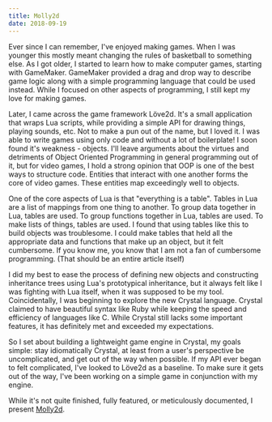 ```yaml
---
title: Molly2d
date: 2018-09-19
---
```


Ever since I can remember, I've enjoyed making games. When I was younger this mostly meant changing the rules of basketball to something else. As I got older, I started to learn how to make computer games, starting with GameMaker. GameMaker provided a drag and drop way to describe game logic along with a simple programming language that could be used instead. While I focused on other aspects of programming, I still kept my love for making games.

Later, I came across the game framework Löve2d. It's a small application that wraps Lua scripts, while providing a simple API for drawing things, playing sounds, etc. Not to make a pun out of the name, but I loved it. I was able to write games using only code and without a lot of boilerplate! I soon found it's weakness - objects. I'll leave arguments about the virtues and detriments of Object Oriented Programming in general programming out of it, but for video games, I hold a strong opinion that OOP is one of the best ways to structure code. Entities that interact with one another forms the core of video games. These entities map exceedingly well to objects.

One of the core aspects of Lua is that "everything is a table". Tables in Lua are a list of mappings from one thing to another. To group data together in Lua, tables are used. To group functions together in Lua, tables are used. To make lists of things, tables are used. I found that using tables like this to build objects was troublesome. I could make tables that held all the appropriate data and functions that make up an object, but it felt cumbersome. If you know me, you know that I am not a fan of cumbersome programming. (That should be an entire article itself)

I did my best to ease the process of defining new objects and constructing inheritance trees using Lua's prototypical inheritance, but it always felt like I was fighting with Lua itself, when it was supposed to be my tool. Coincidentally, I was beginning to explore the new Crystal language. Crystal claimed to have beautiful syntax like Ruby while keeping the speed and efficiency of languages like C. While Crystal still lacks some important features, it has definitely met and exceeded my expectations.

So I set about building a lightweight game engine in Crystal, my goals simple:  stay idiomatically Crystal, at least from a user's perspective be uncomplicated, and get out of the way when possible. If my API ever began to felt complicated, I've looked to Löve2d as a baseline. To make sure it gets out of the way, I've been working on a simple game in conjunction with my engine.

While it's not quite finished, fully featured, or meticulously documented, I present [Molly2d](https://github.com/willamin/molly2d).
